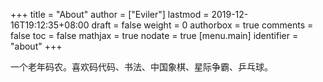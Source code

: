 +++
title = "About"
author = ["Eviler"]
lastmod = 2019-12-16T19:12:35+08:00
draft = false
weight = 0
authorbox = true
comments = false
toc = false
mathjax = true
nodate = true
[menu.main]
  identifier = "about"
+++

一个老年码农。喜欢码代码、书法、中国象棋、星际争霸、乒乓球。
